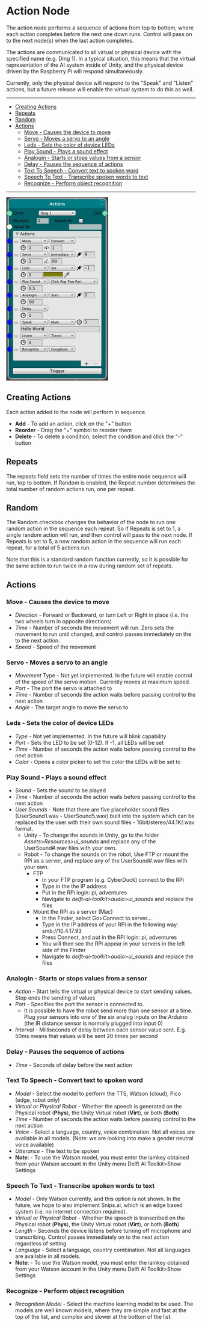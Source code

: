 # Action Node

The action node performs a sequence of actions from top to bottom, where each action completes before the next one down runs. Control will pass on to the next node(s) when the last action completes.

The actions are communicated to all virtual or physical device with the specified name (e.g. Ding 1). In a typical situation, this means that the virtual representation of the AI system inside of Unity, and the physical device driven by the Raspberry Pi will respond simultaneously.

Currently, only the physical device will respond to the "Speak" and "Listen" actions, but a future release will enable the virtual system to do this as well.
_________________
<!-- TOC START min:2 max:3 link:true asterisk:false update:true -->
- [Creating Actions](#creating-actions)
- [Repeats](#repeats)
- [Random](#random)
- [Actions](#actions)
  - [Move - Causes the device to move](#move---causes-the-device-to-move)
  - [Servo - Moves a servo to an angle](#servo---moves-a-servo-to-an-angle)
  - [Leds - Sets the color of device LEDs](#leds---sets-the-color-of-device-leds)
  - [Play Sound - Plays a sound effect](#play-sound---plays-a-sound-effect)
  - [Analogin - Starts or stops values from a sensor](#analogin---starts-or-stops-values-from-a-sensor)
  - [Delay - Pauses the sequence of actions](#delay---pauses-the-sequence-of-actions)
  - [Text To Speech - Convert text to spoken word](#text-to-speech---convert-text-to-spoken-word)
  - [Speech To Text - Transcribe spoken words to text](#speech-to-text---transcribe-spoken-words-to-text)
  - [Recognize - Perform object recognition](#recognize---perform-object-recognition)
<!-- TOC END -->
_________________

<img src="images/ActionNode.jpg" width="271">

## Creating Actions
Each action added to the node will perform in sequence.

* **Add** - To add an action, click on the "+" button
* **Reorder** - Drag the "=" symbol to reorder them
* **Delete** - To delete a condition, select the condition and click the "-" button

## Repeats

The repeats field sets the number of times the entire node sequence will run, top to bottom. If Random is enabled, the Repeat number determines the total number of random actions run, one per repeat.

## Random

The Random checkbox changes the behavior of the node to run one random action in the sequence each repeat. So if Repeats is set to 1, a single random action will run, and then control will pass to the next node. If Repeats is set to 5, a new random action in the sequence will run each repeat, for a total of 5 actions run.

Note that this is a standard random function currently, so it is possible for the same action to run twice in a row during random set of repeats.

## Actions
### Move - Causes the device to move
* *Direction* - Forward or Backward, or turn Left or Right in place (i.e. the two wheels turn in opposite directions)
* *Time* - Number of seconds the movement will run. Zero sets the movement to run until changed, and control passes immediately on the to the next action.
* *Speed* - Speed of the movement

### Servo - Moves a servo to an angle
* *Movement* Type - Not yet implemented. In the future will enable control of the speed of the servo motion. Currently moves at maximum speed.
* *Port* - The port the servo is attached to
* *Time* - Number of seconds the action waits before passing control to the next action
* *Angle* - The target angle to move the servo to

### Leds - Sets the color of device LEDs
* *Type* - Not yet implemented. In the future will blink capability
* *Port* - Sets the LED to be set (0-12). If -1, all LEDs will be set
* *Time* - Number of seconds the action waits before passing control to the next action
* *Color* - Opens a color picker to set the color the LEDs will be set to

### Play Sound - Plays a sound effect
* *Sound* - Sets the sound to be played
* *Time* - Number of seconds the action waits before passing control to the next action
* *User Sounds* - Note that there are five placeholder sound files (UserSound1.wav - UserSound5.wav) built into the system which can be replaced by the user with their own sound files - 16bit/stereo/44.1K/.wav format.
  * Unity - To change the sounds in Unity, go to the folder *Assets>Resources>ui_sounds* and replace any of the UserSound#.wav files with your own.
  * Robot - To change the sounds on the robot, Use FTP or mount the RPi as a server, and replace any of the UserSound#.wav files with your own.
    * FTP
      * In your FTP program (e.g. CyberDuck) connect to the RPi
      * Type in the the IP address
      * Put in the RPi login: pi, adventures
      * Navigate to *delft-ai-toolkit>audio>ui_sounds* and replace the files
    * Mount the RPi as a server (Mac)
      * In the Finder, select Go>Connect to server…
      * Type in the IP address of your RPi in the following way: smb://10.4.17.93
      * Press Connect, and put in the RPi login: pi, adventures
      * You will then see the RPi appear in your servers in the left side of the Finder
      * Navigate to *delft-ai-toolkit>audio>ui_sounds* and replace the files


### Analogin - Starts or stops values from a sensor
* *Action* - Start tells the virtual or physical device to start sending values. Stop ends the sending of values
* *Port* - Specifies the port the sensor is connected to.
  * It is possible to have the robot send more than one sensor at a time. Plug your sensors into one of the six analog inputs on the Arduino (the IR distance sensor is normally plugged into input 0)
* *Interval* - Milliseconds of delay between each sensor value sent. E.g. 50ms means that values will be sent 20 times per second

### Delay - Pauses the sequence of actions
* *Time* - Seconds of delay before the next action

### Text To Speech - Convert text to spoken word
* *Model* - Select the model to perform the TTS, Watson (cloud), Pico (edge, robot only)
* *Virtual or Physical Robot* - Whether the speech is generated on the Physical robot (**Phys**), the Unity Virtual robot (**Virt**), or both (**Both**)
* *Time* - Number of seconds the action waits before passing control to the next action
* *Voice* - Select a language, country, voice combination. Not all voices are available in all models. (Note: we are looking into make a gender neutral voice available)
* *Utterance* - The text to be spoken
* **Note**: - To use the Watson model, you must enter the iamkey obtained from your Watson account in the Unity menu Delft AI Toolkit>Show Settings

### Speech To Text - Transcribe spoken words to text
* *Model* - Only Watson currently, and this option is not shown. In the future, we hope to also implement Snips.ai, which is an edge based system (i.e. no internet connection required).
* *Virtual or Physical Robot* - Whether the speech is transcribed on the Physical robot (**Phys**), the Unity Virtual robot (**Virt**), or both (**Both**)
* *Length* - Seconds the device listens before turning off microphone and transcribing. Control passes immediately on to the next action regardless of setting
* *Language* - Select a language, country combination. Not all languages are available in all models.
* **Note**: - To use the Watson model, you must enter the iamkey obtained from your Watson account in the Unity menu Delft AI Toolkit>Show Settings

### Recognize - Perform object recognition
* *Recognition Model* - Select the machine learning model to be used. The models are well known models, where they are simple and fast at the top of the list, and complex and slower at the bottom of the list.
